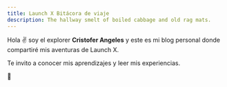 ```yaml
---
title: Launch X Bitácora de viaje
description: The hallway smelt of boiled cabbage and old rag mats.
---
```


Hola ✌️  soy el explorer **Cristofer Angeles** y este es mi blog personal donde compartiré mis aventuras de Launch X.

Te invito a conocer mis aprendizajes y leer mis experiencias.

🚀
